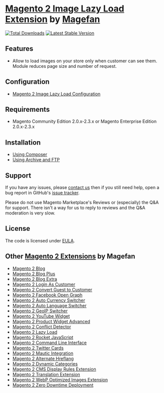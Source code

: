 #  [Magento 2 Image Lazy Load Extension](https://magefan.com/magento-2-image-lazy-load-extension) by [Magefan](https://magefan.com/) 


[![Total Downloads](https://poser.pugx.org/magefan/module-lazyload/downloads)](https://packagist.org/packages/magefan/module-lazyload)
[![Latest Stable Version](https://poser.pugx.org/magefan/module-lazyload/v/stable)](https://packagist.org/packages/magefan/module-lazyload)

## Features
  * Allow to load images on your store only when customer can see them. Module reduces page size and number of request.

## Configuration
  * [Magento 2 Image Lazy Load Configuration](https://magefan.com/blog/configure-image-lazy-load-in-magento-2)

## Requirements
  * Magento Community Edition 2.0.x-2.3.x or Magento Enterprise Edition 2.0.x-2.3.x

## Installation
* [Using Composer](https://magefan.com/blog/magento-2-image-lazy-load-extension-installation#composer)
* [Using Archive and FTP](https://magefan.com/blog/magento-2-image-lazy-load-extension-installation#ftp)



## Support
If you have any issues, please [contact us](mailto:support@magefan.com)
then if you still need help, open a bug report in GitHub's
[issue tracker](https://github.com/magefan/module-lazyload/issues).

Please do not use Magento Marketplace's Reviews or (especially) the Q&A for support.
There isn't a way for us to reply to reviews and the Q&A moderation is very slow.

## License
The code is licensed under [EULA](https://magefan.com/end-user-license-agreement).

## Other [Magento 2 Extensions](https://magefan.com/magento2-extensions) by Magefan
  * [Magento 2 Blog](https://magefan.com/magento2-blog-extension)
  * [Magento 2 Blog Plus](https://magefan.com/magento2-blog-extension/pricing)
  * [Magento 2 Blog Extra](https://magefan.com/magento2-blog-extension/pricing)
  * [Magento 2 Login As Customer](https://magefan.com/login-as-customer-magento-2-extension)
  * [Magento 2 Convert Guest to Customer](https://magefan.com/magento2-convert-guest-to-customer)
  * [Magento 2 Facebook Open Graph](https://magefan.com/magento-2-open-graph-extension-og-tags)
  * [Magento 2 Auto Currency Switcher](https://magefan.com/magento-2-currency-switcher-auto-currency-by-country)
  * [Magento 2 Auto Language Switcher](https://magefan.com/magento-2-auto-language-switcher)
  * [Magento 2 GeoIP Switcher](https://magefan.com/magento-2-geoip-switcher-extension)
  * [Magento 2 YouTube Widget](https://magefan.com/magento2-youtube-extension)
  * [Magento 2 Product Widget Advanced](https://magefan.com/magento-2-product-widget)
  * [Magento 2 Conflict Detector](https://magefan.com/magento2-conflict-detector)
  * [Magento 2 Lazy Load](https://magefan.com/magento-2-image-lazy-load-extension)
  * [Magento 2 Rocket JavaScript](https://magefan.com/rocket-javascript-deferred-javascript)
  * [Magento 2 Command Line Interface](https://magefan.com/magento2-cli-extension)
  * [Magento 2 Twitter Cards](https://magefan.com/magento-2-twitter-cards-extension)
  * [Magento 2 Mautic Integration](https://magefan.com/magento-2-mautic-extension)
  * [Magento 2 Alternate Hreflang](https://magefan.com/magento2-alternate-hreflang-extension)
  * [Magento 2 Dynamic Categories](https://magefan.com/magento-2-dynamic-categories)
  * [Magento 2 CMS Display Rules Extension](https://magefan.com/magento-2-cms-display-rules-extension)
  * [Magento 2 Translation Extension](https://magefan.com/magento-2-translation-extension)
  * [Magento 2 WebP Optimized Images Extension](https://magefan.com/magento-2-webp-optimized-images)
  * [Magento 2 Zero Downtime Deployment](https://magefan.com/blog/magento-2-zero-downtime-deployment)


